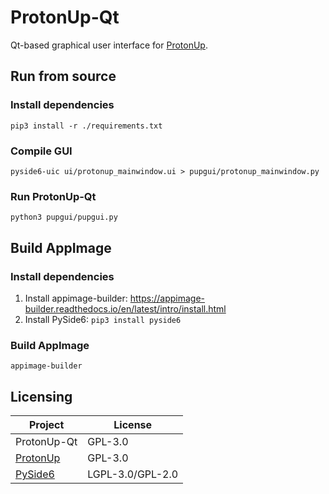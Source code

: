 # ProtonUp-Qt
Qt-based graphical user interface for [ProtonUp](https://github.com/AUNaseef/protonup).  

## Run from source
### Install dependencies
`pip3 install -r ./requirements.txt`
### Compile GUI
`pyside6-uic ui/protonup_mainwindow.ui > pupgui/protonup_mainwindow.py`
### Run ProtonUp-Qt
`python3 pupgui/pupgui.py`

## Build AppImage
### Install dependencies
1. Install appimage-builder: https://appimage-builder.readthedocs.io/en/latest/intro/install.html  
2. Install PySide6: `pip3 install pyside6`
### Build AppImage
`appimage-builder`

## Licensing
Project|License
-------|--------
ProtonUp-Qt|GPL-3.0
[ProtonUp](https://pypi.org/project/protonup/)|GPL-3.0
[PySide6](https://pypi.org/project/PySide6/)|LGPL-3.0/GPL-2.0